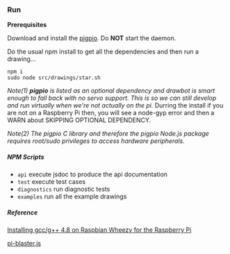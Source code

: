 
### Run

**Prerequisites**

Download and install the [pigpio](http://abyz.me.uk/rpi/pigpio/). Do **NOT** start the daemon.


Do the usual npm install to get all the dependencies and then run a drawing...

```
npm i
sudo node src/drawings/star.sh
```

_Note(1) **pigpio** is listed as an optional dependency and drawbot is smart 
enough to fall back with no servo support. This is so we can still develop  
and run virtually when we're not actually on the pi._ Durring the install if you are
not on a Raspberry Pi then, you will see a node-gyp error and then a WARN about SKIPPING OPTIONAL DEPENDENCY.

_Note(2) The pigpio C library and therefore the pigpio Node.js package requires root/sudo 
privileges to access hardware peripherals._

##### NPM Scripts

* `api` execute jsdoc to produce the api documentation
* `test` execute test cases
* `diagnostics` run diagnostic tests 
* `examples` run all the example drawings

##### Reference

[Installing gcc/g++ 4.8 on Raspbian Wheezy for the Raspberry Pi](https://github.com/fivdi/onoff/wiki/Node.js-v4-and-native-addons#installing-gccg-48-on-raspbian-wheezy-for-the-raspberry-pi)

[pi-blaster.js](https://github.com/sarfata/pi-blaster.js)

